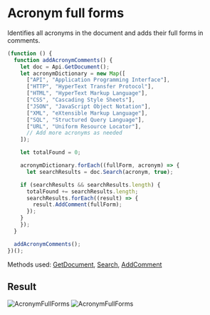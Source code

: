 # Acronym full forms

Identifies all acronyms in the document and adds their full forms in comments.

```ts
(function () {
  function addAcronymComments() {
    let doc = Api.GetDocument();
    let acronymDictionary = new Map([
      ["API", "Application Programming Interface"],
      ["HTTP", "HyperText Transfer Protocol"],
      ["HTML", "HyperText Markup Language"],
      ["CSS", "Cascading Style Sheets"],
      ["JSON", "JavaScript Object Notation"],
      ["XML", "eXtensible Markup Language"],
      ["SQL", "Structured Query Language"],
      ["URL", "Uniform Resource Locator"],
      // Add more acronyms as needed
    ]);

    let totalFound = 0;

    acronymDictionary.forEach((fullForm, acronym) => {
      let searchResults = doc.Search(acronym, true);

    if (searchResults && searchResults.length) {
      totalFound += searchResults.length;
      searchResults.forEach((result) => {
        result.AddComment(fullForm);
      });
    }
    });
  }

  addAcronymComments();
})();
```

Methods used: [GetDocument](../../../../office-api/usage-api/text-document-api/Api/Methods/GetDocument.md), [Search](../../../../office-api/usage-api/text-document-api/ApiDocument/Methods/Search.md), [AddComment](../../../../office-api/usage-api/text-document-api/ApiRange/Methods/AddComment.md)

## Result

![AcronymFullForms](/assets/images/plugins/acronym-full-forms.png#gh-light-mode-only)
![AcronymFullForms](/assets/images/plugins/acronym-full-forms.dark.png#gh-dark-mode-only)
